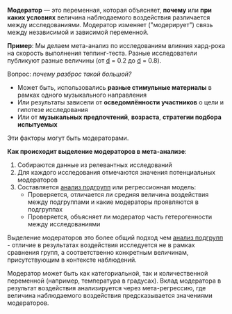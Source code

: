**Модератор** — это переменная, которая объясняет, **почему** или **при каких условиях** величина наблюдаемого воздействия различается между исследованиями. Модератор изменяет ("модерирует") связь между независимой и зависимой переменной.

**Пример**:
Мы делаем мета-анализ по исследованиям влияния хард-рока на скорость выполнения теппинг-теста. Разные исследователи публикуют разные величины (от [d](d%20Коэна%20(Cohen's%20d).md) = 0.2 до [d](d%20Коэна%20(Cohen's%20d).md) = 0.8).

Вопрос: *почему разброс такой большой?*
- Может быть, использовались **разные стимульные материалы** в рамках одного музыкального направления
- Или результаты зависели от **осведомлённости участников** о цели и гипотезе исследования
- Или от **музыкальных предпочтений**, **возраста**, **стратегии подбора испытуемых**

Эти факторы могут быть модераторами.

**Как происходит выделение модераторов в мета-анализе**:
1. Собираются данные из релевантных исследований
2. Для каждого исследования отмечаются значения потенциальных модераторов
3. Составляется [анализ подгрупп](Анализ%20подгрупп%20(мета-анализ).md) или регрессионная модель:
   - Проверяется, отличается ли средняя величина воздействия между подгруппами и какие модераторы проявляются в подгруппах
   - Проверяется, объясняет ли модератор часть гетерогенности между исследованиями

Выделение модераторов это более общий подход чем [анализ подгрупп](Анализ%20подгрупп%20(мета-анализ).md) - отличие в результатах воздействия исследуется не в рамках сравнения групп, а соответственно конкретным величинам, присутствующим в контексте наблюдений.

Модератор может быть как категориальной, так и количественной переменной (например, температура в градусах). Вклад модератора в результат воздействия анализируется через мета-регрессию, где величина наблюдаемого воздействия предсказывается значениями модераторов.
